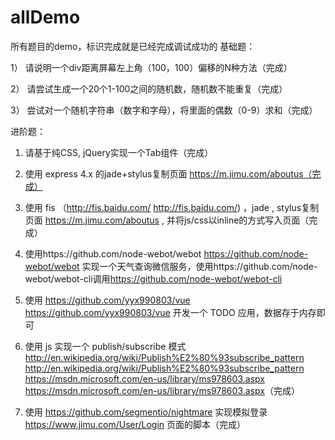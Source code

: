 # allDemo
所有题目的demo，标识完成就是已经完成调试成功的
基础题：

1） 请说明一个div距离屏幕左上角（100，100）偏移的N种方法（完成）

2） 请尝试生成一个20个1-100之间的随机数，随机数不能重复（完成）

3） 尝试对一个随机字符串（数字和字母），将里面的偶数（0-9）求和（完成）

进阶题：

1) 请基于纯CSS, jQuery实现一个Tab组件（完成）

2) 使用 express 4.x 的jade+stylus复制页面 https://m.jimu.com/aboutus（完成）

3) 使用 fis （http://fis.baidu.com/ <http://fis.baidu.com/>) ，jade , stylus复制页面 https://m.jimu.com/aboutus , 并将js/css以inline的方式写入页面（完成）

4) 使用https://github.com/node-webot/webot <https://github.com/node-webot/webot> 实现一个天气查询微信服务，使用https://github.com/node-webot/webot-cli调用<https://github.com/node-webot/webot-cli>

5) 使用 https://github.com/yyx990803/vue <https://github.com/yyx990803/vue> 开发一个 TODO 应用，数据存于内存即可

6) 使用 js 实现一个 publish/subscribe 模式 http://en.wikipedia.org/wiki/Publish%E2%80%93subscribe_pattern <http://en.wikipedia.org/wiki/Publish%E2%80%93subscribe_pattern> https://msdn.microsoft.com/en-us/library/ms978603.aspx <https://msdn.microsoft.com/en-us/library/ms978603.aspx>（完成）

7) 使用 https://github.com/segmentio/nightmare 实现模拟登录 https://www.jimu.com/User/Login 页面的脚本（完成）

